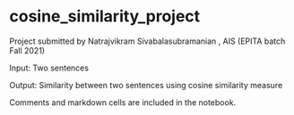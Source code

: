 # cosine_similarity_project

Project submitted by Natrajvikram Sivabalasubramanian , AIS (EPITA batch Fall 2021)

Input: Two sentences


Output: Similarity between two sentences using cosine similarity measure

Comments and markdown cells are included in the notebook.
